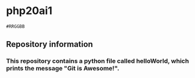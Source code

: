 # php20ai1
 `#RRGGBB`
## Repository information
### This repository contains a python file called helloWorld, which prints the message "Git is Awesome!".



